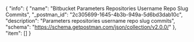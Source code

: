 {
  "info": {
    "name": "Bitbucket Parameters Repositories Username Repo Slug Commits",
    "_postman_id": "2c305699-1645-4b3b-949a-5d6bd3dab10c",
    "description": "Parameters repositories username repo slug commits",
    "schema": "https://schema.getpostman.com/json/collection/v2.0.0/"
  },
  "item": []
}